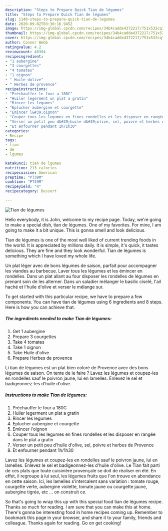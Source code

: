 ```yaml
---
description: "Steps to Prepare Quick Tian de légumes"
title: "Steps to Prepare Quick Tian de légumes"
slug: 1140-steps-to-prepare-quick-tian-de-legumes
date: 2020-09-02T03:30:16.945Z
image: https://img-global.cpcdn.com/recipes/34b4cadde4372217/751x532cq70/tian-de-legumes-photo-principale-de-la-recette.jpg
thumbnail: https://img-global.cpcdn.com/recipes/34b4cadde4372217/751x532cq70/tian-de-legumes-photo-principale-de-la-recette.jpg
cover: https://img-global.cpcdn.com/recipes/34b4cadde4372217/751x532cq70/tian-de-legumes-photo-principale-de-la-recette.jpg
author: Connor Webb
ratingvalue: 4.2
reviewcount: 40394
recipeingredient:
- "1 aubergine"
- "3 courgettes"
- "4 tomates"
- "1 oignon"
- " Huile dolive"
- " Herbes de provence"
recipeinstructions:
- "Préchauffer le four a 180C"
- "Huiler legerment un plat a gratin"
- "Rincer les legumes"
- "Eplucher aubergine et courgette"
- "Emincer l&#39;oignon"
- "Couper tous les legumes en fines rondelles et les disposer en rangée dans le plat a gratin"
- "Verser un petit peu d&#39;huile d&#39;olive, sel, poivre et herbes de Provence"
- "Et enfourner pendant 1h/1h30"
categories:
- Recipe
tags:
- tian
- de
- lgumes

katakunci: tian de lgumes 
nutrition: 213 calories
recipecuisine: American
preptime: "PT39M"
cooktime: "PT49M"
recipeyield: "4"
recipecategory: Dessert

---
```



![Tian de légumes](https://img-global.cpcdn.com/recipes/34b4cadde4372217/751x532cq70/tian-de-legumes-photo-principale-de-la-recette.jpg)

Hello everybody, it is John, welcome to my recipe page. Today, we're going to make a special dish, tian de légumes. One of my favorites. For mine, I am going to make it a bit unique. This is gonna smell and look delicious.

Tian de légumes is one of the most well liked of current trending foods in the world. It is appreciated by millions daily. It is simple, it's quick, it tastes delicious. They are fine and they look wonderful. Tian de légumes is something which I have loved my whole life.

Un plat léger avec de bons légumes de saison, parfait pour accompagner les viandes au barbecue. Laver tous les légumes et les émincer en rondelles. Dans un plat allant au four disposer les rondelles de légumes en prenant soin de les alterner. Dans un saladier mélanger le basilic ciselé, l&#39;ail haché et l&#39;huile d&#39;olive et verser le mélange sur.


To get started with this particular recipe, we have to prepare a few components. You can have tian de légumes using 6 ingredients and 8 steps. Here is how you can achieve that.

<!--inarticleads1-->

##### The ingredients needed to make Tian de légumes:

1. Get 1 aubergine
1. Prepare 3 courgettes
1. Take 4 tomates
1. Take 1 oignon
1. Take  Huile d&#39;olive
1. Prepare  Herbes de provence


Li tian de légumes est un plat bien coloré de Provence avec des bons légumes de saison. On tente de le faire ? Lavez les légumes et coupez-les en rondelles sauf le poivron jaune, lui en lamelles. Enlevez le sel et badigeonnez-les d&#39;huile d&#39;olive. 

<!--inarticleads2-->

##### Instructions to make Tian de légumes:

1. Préchauffer le four a 180C
1. Huiler legerment un plat a gratin
1. Rincer les legumes
1. Eplucher aubergine et courgette
1. Emincer l&#39;oignon
1. Couper tous les legumes en fines rondelles et les disposer en rangée dans le plat a gratin
1. Verser un petit peu d&#39;huile d&#39;olive, sel, poivre et herbes de Provence
1. Et enfourner pendant 1h/1h30


Lavez les légumes et coupez-les en rondelles sauf le poivron jaune, lui en lamelles. Enlevez le sel et badigeonnez-les d&#39;huile d&#39;olive. Le Tian fait parti de ces plats que toute cuisinière provençale se doit de réaliser en été. En effet, il regroupe à lui seul, les légumes fruits que l&#39;on trouve en abondance en cette saison. Ici, les lamelles s&#39;intercalent sans variation : tomate rouge, courgette verte, aubergine violette, tomate jaune ou courgette jaune, aubergine tigrée, etc … on construit ce. 

So that's going to wrap this up with this special food tian de légumes recipe. Thanks so much for reading. I am sure that you can make this at home. There's gonna be interesting food in home recipes coming up. Remember to bookmark this page in your browser, and share it to your family, friends and colleague. Thanks again for reading. Go on get cooking!
